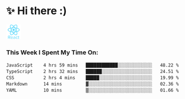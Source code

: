 <h1 align="left">✨ Hi there :)</h1>

  <a href="https://reactjs.org/" target="_blank" rel="noreferrer">   
    <img src="https://raw.githubusercontent.com/devicons/devicon/master/icons/react/react-original-wordmark.svg" alt="react" width="40"     
    height="40"/></a>
 
<h3 align="left">This Week I Spent My Time On:</h3>
<!--START_SECTION:waka-->

```txt
JavaScript    4 hrs 59 mins   ████████████░░░░░░░░░░░░░   48.22 %
TypeScript    2 hrs 32 mins   ██████░░░░░░░░░░░░░░░░░░░   24.51 %
CSS           2 hrs 4 mins    █████░░░░░░░░░░░░░░░░░░░░   19.99 %
Markdown      14 mins         ▓░░░░░░░░░░░░░░░░░░░░░░░░   02.36 %
YAML          10 mins         ▒░░░░░░░░░░░░░░░░░░░░░░░░   01.66 %
```

<!--END_SECTION:waka-->

